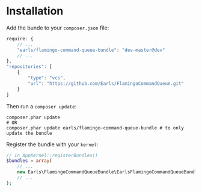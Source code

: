 Installation
============

Add the bunde to your `composer.json` file:
```javascript
require: {
    // ...
    "earls/flamingo-command-queue-bundle": "dev-master@dev"
    // ...
},
"repositories": [
    {
        "type": "vcs",
        "url": "https://github.com/Earls/FlamingoCommandQueue.git"
    }
]
```

Then run a `composer update`:
```shell
composer.phar update
# OR
composer.phar update earls/flamingo-command-queue-bundle # to only update the bundle
```

Register the bundle with your `kernel`:
```php
// in AppKernel::registerBundles()
$bundles = array(
    // ...
    new Earls\FlamingoCommandQueueBundle\EarlsFlamingoCommandQueueBundle(),
    // ...
);
```